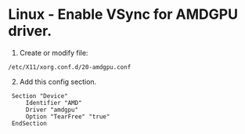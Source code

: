 # Linux - Enable VSync for AMDGPU driver.

1. Create or modify file:

```
/etc/X11/xorg.conf.d/20-amdgpu.conf
```

 2. Add this config section.

```
 Section "Device"
     Identifier "AMD"
     Driver "amdgpu"
     Option "TearFree" "true"
 EndSection
 ```
